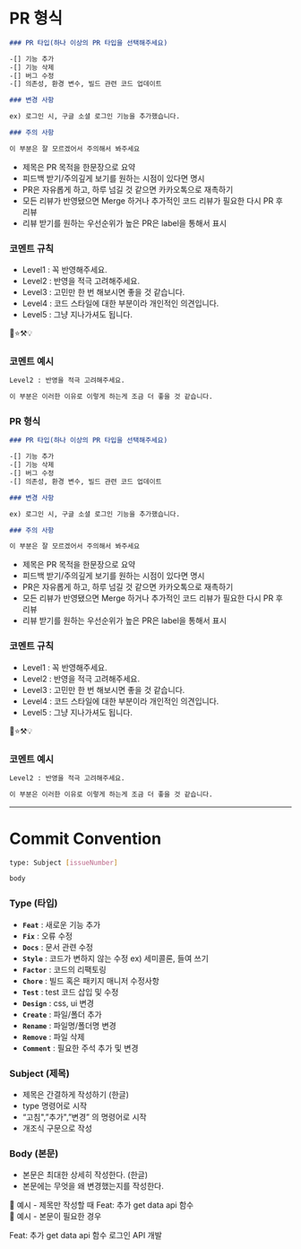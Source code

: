 # PR 형식

```markdown
### PR 타입(하나 이상의 PR 타입을 선택해주세요)

-[] 기능 추가
-[] 기능 삭제
-[] 버그 수정
-[] 의존성, 환경 변수, 빌드 관련 코드 업데이트

### 변경 사항

ex) 로그인 시, 구글 소셜 로그인 기능을 추가했습니다.

### 주의 사항

이 부분은 잘 모르겠어서 주의해서 봐주세요
```

- 제목은 PR 목적을 한문장으로 요약
- 피드백 받기/주의깊게 보기를 원하는 시점이 있다면 명시
- PR은 자유롭게 하고, 하루 넘길 것 같으면 카카오톡으로 재촉하기
- 모든 리뷰가 반영됐으면 Merge 하거나 추가적인 코드 리뷰가 필요한 다시 PR 후 리뷰
- 리뷰 받기를 원하는 우선순위가 높은 PR은 label을 통해서 표시

### 코멘트 규칙

- Level1 : 꼭 반영해주세요.
- Level2 : 반영을 적극 고려해주세요.
- Level3 : 고민만 한 번 해보시면 좋을 것 같습니다.
- Level4 : 코드 스타일에 대한 부분이라 개인적인 의견입니다.
- Level5 : 그냥 지나가셔도 됩니다.

🚀⭐️⚒💡

### 코멘트 예시

```bash
Level2 : 반영을 적극 고려해주세요.

이 부분은 이러한 이유로 이렇게 하는게 조금 더 좋을 것 같습니다.
```

### PR 형식

```markdown
### PR 타입(하나 이상의 PR 타입을 선택해주세요)

-[] 기능 추가
-[] 기능 삭제
-[] 버그 수정
-[] 의존성, 환경 변수, 빌드 관련 코드 업데이트

### 변경 사항

ex) 로그인 시, 구글 소셜 로그인 기능을 추가했습니다.

### 주의 사항

이 부분은 잘 모르겠어서 주의해서 봐주세요
```

- 제목은 PR 목적을 한문장으로 요약
- 피드백 받기/주의깊게 보기를 원하는 시점이 있다면 명시
- PR은 자유롭게 하고, 하루 넘길 것 같으면 카카오톡으로 재촉하기
- 모든 리뷰가 반영됐으면 Merge 하거나 추가적인 코드 리뷰가 필요한 다시 PR 후 리뷰
- 리뷰 받기를 원하는 우선순위가 높은 PR은 label을 통해서 표시

### 코멘트 규칙

- Level1 : 꼭 반영해주세요.
- Level2 : 반영을 적극 고려해주세요.
- Level3 : 고민만 한 번 해보시면 좋을 것 같습니다.
- Level4 : 코드 스타일에 대한 부분이라 개인적인 의견입니다.
- Level5 : 그냥 지나가셔도 됩니다.

🚀⭐️⚒💡

### 코멘트 예시

```bash
Level2 : 반영을 적극 고려해주세요.

이 부분은 이러한 이유로 이렇게 하는게 조금 더 좋을 것 같습니다.
```

---

# Commit Convention

```bash
type: Subject [issueNumber]

body
```

### Type (타입)

- **`Feat`** : 새로운 기능 추가
- **`Fix`** : 오류 수정
- **`Docs`** : 문서 관련 수정
- **`Style`** : 코드가 변하지 않는 수정 ex) 세미콜론, 들여 쓰기
- **`Factor`** : 코드의 리팩토링
- **`Chore`** : 빌드 혹은 패키지 매니저 수정사항
- **`Test`** : test 코드 삽입 및 수정
- **`Design`** : css, ui 변경
- **`Create`** : 파일/폴더 추가
- **`Rename`** : 파일명/폴더명 변경
- **`Remove`** : 파일 삭제
- **`Comment`** : 필요한 주석 추가 및 변경

### Subject (제목)

- 제목은 간결하게 작성하기 (한글)
- type 명령어로 시작
- “고침",”추가",”변경” 의 명령어로 시작
- 개조식 구문으로 작성

### Body (본문)

- 본문은 최대한 상세히 작성한다. (한글)
- 본문에는 무엇을 왜 변경했는지를 작성한다.

<aside>
📖 예시 - 제목만 작성할 때  
Feat: 추가 get data api 함수

</aside>

<aside>
📖 예시 - 본문이 필요한 경우 
 
Feat: 추가 get data api 함수 
로그인 API 개발

</aside>
